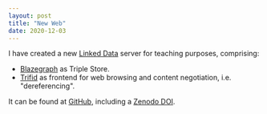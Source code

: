 ```yaml
---
layout: post
title: "New Web"
date: 2020-12-03
---
```


I have created a new [Linked Data](https://www.w3.org/standards/semanticweb/data) server for teaching purposes, comprising:

* [Blazegraph](https://github.com/blazegraph/database) as Triple Store. 
* [Trifid](https://github.com/zazuko/trifid) as frontend for web browsing and content negotiation, i.e. "dereferencing".

It can be found at [GitHub](https://github.com/mikel-egana-aranguren/MSc-UM-2020-FAIR), including a [Zenodo DOI](https://doi.org/10.5281/zenodo.4302267).

